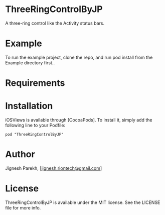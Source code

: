 # ThreeRingControlByJP
A three-ring control like the Activity status bars.

# Example
To run the example project, clone the repo, and run pod install from the Example directory first..

# Requirements
# Installation
iOSViews is available through [CocoaPods]. To install it, simply add the following line to your Podfile:
```
pod "ThreeRingControlByJP" 
```

# Author
Jignesh Parekh, [jignesh.riontech@gmail.com]

# License
ThreeRingControlByJP is available under the MIT license. See the LICENSE file for more info.
